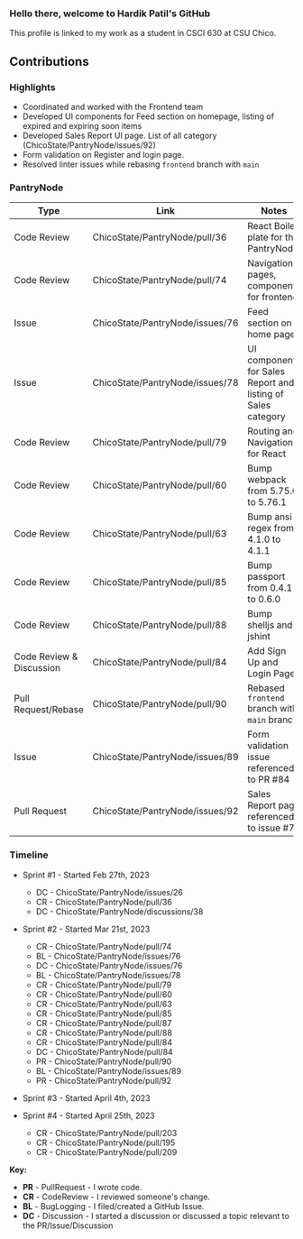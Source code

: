 ### Hello there, welcome to Hardik Patil's GitHub

This profile is linked to my work as a student in CSCI 630 at CSU Chico.

## Contributions

### Highlights

- Coordinated and worked with the Frontend team
- Developed UI components for Feed section on homepage, listing of expired and expiring soon items
- Developed Sales Report UI page. List of all category (ChicoState/PantryNode/issues/92)
- Form validation on Register and login page.
- Resolved linter issues while rebasing `frontend` branch with `main`

### PantryNode

| Type                     | Link                            | Notes                                                       |
| ------------------------ | ------------------------------- | ----------------------------------------------------------- |
| Code Review              | ChicoState/PantryNode/pull/36   | React Boiler plate for the PantryNode                       |
| Code Review              | ChicoState/PantryNode/pull/74   | Navigation pages, components for frontend                   |
| Issue                    | ChicoState/PantryNode/issues/76 | Feed section on home page                                   |
| Issue                    | ChicoState/PantryNode/issues/78 | UI component for Sales Report and listing of Sales category |
| Code Review              | ChicoState/PantryNode/pull/79   | Routing and Navigation for React                            |
| Code Review              | ChicoState/PantryNode/pull/60   | Bump webpack from 5.75.0 to 5.76.1                          |
| Code Review              | ChicoState/PantryNode/pull/63   | Bump ansi-regex from 4.1.0 to 4.1.1                         |
| Code Review              | ChicoState/PantryNode/pull/85   | Bump passport from 0.4.1 to 0.6.0                           |
| Code Review              | ChicoState/PantryNode/pull/88   | Bump shelljs and jshint                                     |
| Code Review & Discussion | ChicoState/PantryNode/pull/84   | Add Sign Up and Login Pages                                 |
| Pull Request/Rebase      | ChicoState/PantryNode/pull/90   | Rebased `frontend` branch with `main` branch                |
| Issue                    | ChicoState/PantryNode/issues/89 | Form validation issue referenced to PR #84                  |
| Pull Request             | ChicoState/PantryNode/issues/92 | Sales Report page referenced to issue #78                   |

### Timeline

- Sprint #1 - Started Feb 27th, 2023
  - DC - ChicoState/PantryNode/issues/26
  - CR - ChicoState/PantryNode/pull/36
  - DC - ChicoState/PantryNode/discussions/38
- Sprint #2 - Started Mar 21st, 2023

  - CR - ChicoState/PantryNode/pull/74
  - BL - ChicoState/PantryNode/issues/76
  - DC - ChicoState/PantryNode/issues/76
  - BL - ChicoState/PantryNode/issues/78
  - CR - ChicoState/PantryNode/pull/79
  - CR - ChicoState/PantryNode/pull/60
  - CR - ChicoState/PantryNode/pull/63
  - CR - ChicoState/PantryNode/pull/85
  - CR - ChicoState/PantryNode/pull/87
  - CR - ChicoState/PantryNode/pull/88
  - CR - ChicoState/PantryNode/pull/84
  - DC - ChicoState/PantryNode/pull/84
  - PR - ChicoState/PantryNode/pull/90
  - BL - ChicoState/PantryNode/issues/89
  - PR - ChicoState/PantryNode/pull/92

- Sprint #3 - Started April 4th, 2023

- Sprint #4 - Started April 25th, 2023
  - CR - ChicoState/PantryNode/pull/203
  - CR - ChicoState/PantryNode/pull/195
  - CR - ChicoState/PantryNode/pull/209

**Key:**

- **PR** - PullRequest - I wrote code.
- **CR** - CodeReview - I reviewed someone's change.
- **BL** - BugLogging - I filed/created a GitHub Issue.
- **DC** - Discussion - I started a discussion or discussed a topic relevant to the PR/Issue/Discussion
